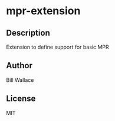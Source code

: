 # mpr-extension 
## Description 
Extension to define support for basic MPR 
## Author 
Bill Wallace 
## License 
MIT